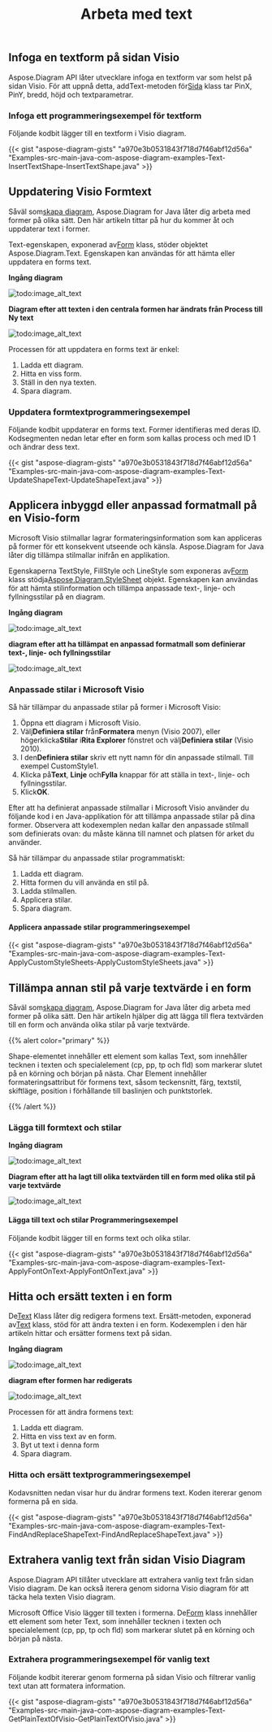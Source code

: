 ﻿---
title: Arbeta med text
type: docs
weight: 120
url: /sv/java/working-with-text/
---
## **Infoga en textform på sidan Visio**
 Aspose.Diagram API låter utvecklare infoga en textform var som helst på sidan Visio. För att uppnå detta, addText-metoden för[Sida](https://reference.aspose.com/diagram/java/com.aspose.diagram/Page) klass tar PinX, PinY, bredd, höjd och textparametrar.
### **Infoga ett programmeringsexempel för textform**
Följande kodbit lägger till en textform i Visio diagram.

{{< gist "aspose-diagram-gists" "a970e3b0531843f718d7f46abf12d56a" "Examples-src-main-java-com-aspose-diagram-examples-Text-InsertTextShape-InsertTextShape.java" >}}
## **Uppdatering Visio Formtext**
 Såväl som[skapa diagram](/diagram/sv/java/load-or-create-a-visio-drawing/), Aspose.Diagram for Java låter dig arbeta med former på olika sätt. Den här artikeln tittar på hur du kommer åt och uppdaterar text i former.

 Text-egenskapen, exponerad av[Form](https://reference.aspose.com/diagram/java/com.aspose.diagram/shape) klass, stöder objektet Aspose.Diagram.Text. Egenskapen kan användas för att hämta eller uppdatera en forms text.

**Ingång diagram** 

![todo:image_alt_text](http://i.imgur.com/6aEp7h0.png)

**Diagram efter att texten i den centrala formen har ändrats från Process till Ny text** 

![todo:image_alt_text](http://i.imgur.com/o977cxw.png)

Processen för att uppdatera en forms text är enkel:

1. Ladda ett diagram.
1. Hitta en viss form.
1. Ställ in den nya texten.
1. Spara diagram.
### **Uppdatera formtextprogrammeringsexempel**
Följande kodbit uppdaterar en forms text. Former identifieras med deras ID. Kodsegmenten nedan letar efter en form som kallas process och med ID 1 och ändrar dess text.

{{< gist "aspose-diagram-gists" "a970e3b0531843f718d7f46abf12d56a" "Examples-src-main-java-com-aspose-diagram-examples-Text-UpdateShapeText-UpdateShapeText.java" >}}
## **Applicera inbyggd eller anpassad formatmall på en Visio-form**
Microsoft Visio stilmallar lagrar formateringsinformation som kan appliceras på former för ett konsekvent utseende och känsla. Aspose.Diagram for Java låter dig tillämpa stilmallar inifrån en applikation.

 Egenskaperna TextStyle, FillStyle och LineStyle som exponeras av[Form](https://reference.aspose.com/diagram/java/com.aspose.diagram/shape) klass stödja[Aspose.Diagram.StyleSheet](http://www.aspose.com/api/java/diagram/com.aspose.diagram/classes/stylesheet) objekt. Egenskapen kan användas för att hämta stilinformation och tillämpa anpassade text-, linje- och fyllningsstilar på en diagram.

**Ingång diagram** 

![todo:image_alt_text](http://i.imgur.com/feV1x2N.png)

**diagram efter att ha tillämpat en anpassad formatmall som definierar text-, linje- och fyllningsstilar** 

![todo:image_alt_text](http://i.imgur.com/Xk9W0wN.png)
### **Anpassade stilar i Microsoft Visio**
Så här tillämpar du anpassade stilar på former i Microsoft Visio:

1. Öppna ett diagram i Microsoft Visio.
1.  Välj**Definiera stilar** från**Formatera** menyn (Visio 2007), eller högerklicka**Stilar** i**Rita Explorer** fönstret och välj**Definiera stilar** (Visio 2010).
1.  I den**Definiera stilar** skriv ett nytt namn för din anpassade stilmall. Till exempel CustomStyle1.
1.  Klicka på**Text**, **Linje** och**Fylla** knappar för att ställa in text-, linje- och fyllningsstilar.
1.  Klick**OK**.

Efter att ha definierat anpassade stilmallar i Microsoft Visio använder du följande kod i en Java-applikation för att tillämpa anpassade stilar på dina former. Observera att kodexemplen nedan kallar den anpassade stilmall som definierats ovan: du måste känna till namnet och platsen för arket du använder.

Så här tillämpar du anpassade stilar programmatiskt:

1. Ladda ett diagram.
1. Hitta formen du vill använda en stil på.
1. Ladda stilmallen.
1. Applicera stilar.
1. Spara diagram.
#### **Applicera anpassade stilar programmeringsexempel**
{{< gist "aspose-diagram-gists" "a970e3b0531843f718d7f46abf12d56a" "Examples-src-main-java-com-aspose-diagram-examples-Text-ApplyCustomStyleSheets-ApplyCustomStyleSheets.java" >}}
## **Tillämpa annan stil på varje textvärde i en form**
 Såväl som[skapa diagram](/diagram/sv/java/load-or-create-a-visio-drawing/), Aspose.Diagram for Java låter dig arbeta med former på olika sätt. Den här artikeln hjälper dig att lägga till flera textvärden till en form och använda olika stilar på varje textvärde.

{{% alert color="primary" %}} 

Shape-elementet innehåller ett element som kallas Text, som innehåller tecknen i texten och specialelement (cp, pp, tp och fld) som markerar slutet på en körning och början på nästa. Char Element innehåller formateringsattribut för formens text, såsom teckensnitt, färg, textstil, skiftläge, position i förhållande till baslinjen och punktstorlek.

{{% /alert %}} 
### **Lägga till formtext och stilar**
**Ingång diagram** 

![todo:image_alt_text](http://i.imgur.com/ZqgQPQC.png)

**Diagram efter att ha lagt till olika textvärden till en form med olika stil på varje textvärde** 

![todo:image_alt_text](http://i.imgur.com/7UWhFbU.png)
#### **Lägga till text och stilar Programmeringsexempel**
Följande kodbit lägger till en forms text och olika stilar.

{{< gist "aspose-diagram-gists" "a970e3b0531843f718d7f46abf12d56a" "Examples-src-main-java-com-aspose-diagram-examples-Text-ApplyFontOnText-ApplyFontOnText.java" >}}
## **Hitta och ersätt texten i en form**
 De[Text](https://reference.aspose.com/diagram/java/com.aspose.diagram/txt) Klass låter dig redigera formens text. Ersätt-metoden, exponerad av[Text](http://www.aspose.com/api/java/diagram/com.aspose.diagram/classes/txt) klass, stöd för att ändra texten i en form.
Kodexemplen i den här artikeln hittar och ersätter formens text på sidan.

**Ingång diagram** 

![todo:image_alt_text](http://i.imgur.com/lW5xaP0.png)


**diagram efter formen har redigerats** 

![todo:image_alt_text](http://i.imgur.com/m33W1Tk.png)

Processen för att ändra formens text:

1. Ladda ett diagram.
1. Hitta en viss text av en form.
1. Byt ut text i denna form
1. Spara diagram.
### **Hitta och ersätt textprogrammeringsexempel**
Kodavsnitten nedan visar hur du ändrar formens text. Koden itererar genom formerna på en sida.

{{< gist "aspose-diagram-gists" "a970e3b0531843f718d7f46abf12d56a" "Examples-src-main-java-com-aspose-diagram-examples-Text-FindAndReplaceShapeText-FindAndReplaceShapeText.java" >}}
## **Extrahera vanlig text från sidan Visio Diagram**
Aspose.Diagram API tillåter utvecklare att extrahera vanlig text från sidan Visio diagram. De kan också iterera genom sidorna Visio diagram för att täcka hela texten Visio diagram.

 Microsoft Office Visio lägger till texten i formerna. De[Form](https://reference.aspose.com/diagram/java/com.aspose.diagram/shape) klass innehåller ett element som heter Text, som innehåller tecknen i texten och specialelement (cp, pp, tp och fld) som markerar slutet på en körning och början på nästa.
### **Extrahera programmeringsexempel för vanlig text**
Följande kodbit itererar genom formerna på sidan Visio och filtrerar vanlig text utan att formatera information.

{{< gist "aspose-diagram-gists" "a970e3b0531843f718d7f46abf12d56a" "Examples-src-main-java-com-aspose-diagram-examples-Text-GetPlainTextOfVisio-GetPlainTextOfVisio.java" >}}
